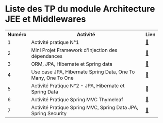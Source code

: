 <html>
<head>

</head>
<body>
<h1>Liste des TP du module Architecture JEE et Middlewares </h1>
<table>
  <tr>
    <th>Numéro</th>
    <th>Activité</th>
    <th>Lien</th>
  </tr>
  <tr>
    <td>1</td>
    <td>Activité pratique N°1	</td>
    <td><a href="https://github.com/Amina-contact/AminaDahmouni_JEE/tree/master/TP1_Maven">🔗</a></td>
  </tr>
 <tr>
   <td>2</td>
    <td>Mini Projet Framework d'Injection des dépendances</td>
    <td><a href="https://github.com/Amina-contact/AminaDahmouni_JEE/tree/master/Mini_Framework_Project">🔗</a></td>
  </tr>
  <tr>
     <td>3</td>
    <td>ORM, JPA, Hibernate et Spring data</td>
    <td><a href="https://github.com/Amina-contact/AminaDahmouni_JEE/tree/master/jpa-ap">🔗</a></td>
  </tr>
    <td>4</td>
    <td>Use case JPA, Hibernate Spring Data, One To Many, One To One</td>
    <td><a href="https://github.com/Amina-contact/AminaDahmouni_JEE/tree/master/hospital">🔗</a></td>
  </tr>
  <tr>
  <td>5</td>
    <td>Activité Pratique N°2 - JPA, Hibernate et Spring Data</td>
    <td><a href="https://github.com/Amina-contact/AminaDahmouni_JEE/tree/master/jpa-enset">🔗</a></td>
  </tr>
  <tr>
   <tr>
     <td>6</td>
    <td>Activité Pratique Spring MVC Thymeleaf</td>
    <td><a href="https://github.com/Amina-contact/AminaDahmouni_JEE/tree/master/Patient-MVC">🔗</a></td>
  </tr>
  <tr>
  <td>7</td>
    <td>Activité Pratique Spring MVC, Spring Data JPA, Spring Security</td>
    <td><a href="https://github.com/Amina-contact/AminaDahmouni_JEE/tree/master/Gestion_Etudiant">🔗</a></td>
  </tr>
</table>
</body>
</html>
